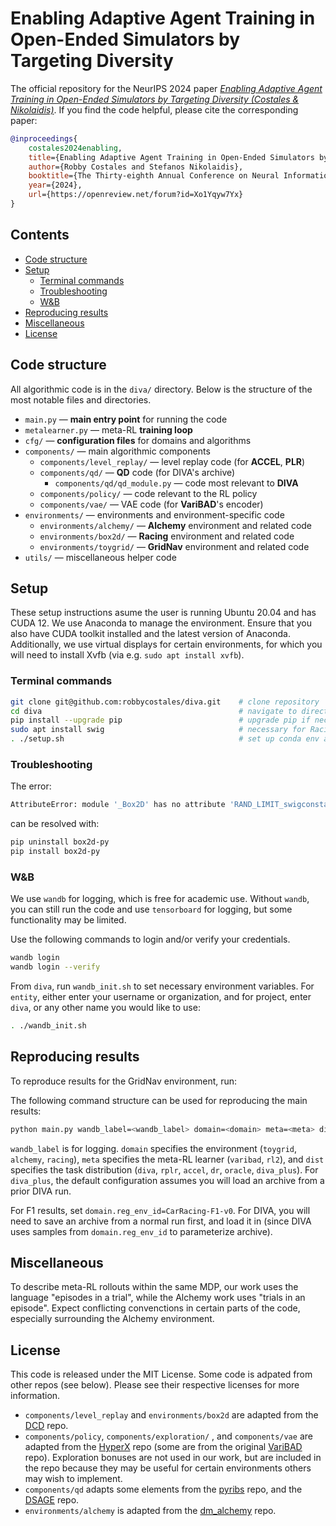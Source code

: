 <!-- omit in toc -->
# Enabling Adaptive Agent Training in Open-Ended Simulators by Targeting Diversity

The official repository for the NeurIPS 2024 paper *[Enabling Adaptive Agent Training in Open-Ended Simulators by Targeting Diversity (Costales &  Nikolaidis)](https://arxiv.org/abs/2411.04466)*. If you find the code helpful, please cite the corresponding paper:

```bibtex
@inproceedings{
    costales2024enabling,
    title={Enabling Adaptive Agent Training in Open-Ended Simulators by Targeting Diversity},
    author={Robby Costales and Stefanos Nikolaidis},
    booktitle={The Thirty-eighth Annual Conference on Neural Information Processing Systems},
    year={2024},
    url={https://openreview.net/forum?id=Xo1Yqyw7Yx}
}
```

<!-- omit in toc -->
## Contents

- [Code structure](#code-structure)
- [Setup](#setup)
  - [Terminal commands](#terminal-commands)
  - [Troubleshooting](#troubleshooting)
  - [W\&B](#wb)
- [Reproducing results](#reproducing-results)
- [Miscellaneous](#miscellaneous)
- [License](#license)

## Code structure

All algorithmic code is in the `diva/` directory.
Below is the structure of the most notable files and directories. 

- `main.py` — **main entry point** for running the code
- `metalearner.py` — meta-RL **training loop**
- `cfg/` — **configuration files** for domains and algorithms
- `components/` — main algorithmic components
  - `components/level_replay/` — level replay code (for **ACCEL**, **PLR**)
  - `components/qd/` — **QD** code (for DIVA's archive)
    - `components/qd/qd_module.py` — code most relevant to **DIVA**
  - `components/policy/` — code relevant to the RL policy
  - `components/vae/` — VAE code (for **VariBAD**'s encoder)
- `environments/` — environments and environment-specific code
  - `environments/alchemy/` — **Alchemy** environment and related code
  - `environments/box2d/` — **Racing** environment and related code
  - `environments/toygrid/` — **GridNav** environment and related code
- `utils/` — miscellaneous helper code

## Setup

These setup instructions asume the user is running Ubuntu 20.04 and has CUDA 12.
We use Anaconda to manage the environment.
Ensure that you also have CUDA toolkit installed and the latest version of Anaconda. 
Additionally, we use virtual displays for certain environments, for which you will need to install Xvfb (via e.g. `sudo apt install xvfb`).

### Terminal commands

```bash
git clone git@github.com:robbycostales/diva.git    # clone repository
cd diva                                            # navigate to directory
pip install --upgrade pip                          # upgrade pip if necessary
sudo apt install swig                              # necessary for Racing environment
. ./setup.sh                                       # set up conda env and install deps
```

### Troubleshooting

The error:

```bash
AttributeError: module '_Box2D' has no attribute 'RAND_LIMIT_swigconstant'
```

can be resolved with:

```bash
pip uninstall box2d-py
pip install box2d-py
```

### W&B

We use `wandb` for logging, which is free for academic use. 
Without `wandb`, you can still run the code
and use `tensorboard` for logging, but some functionality may be limited.

Use the following commands to login and/or verify your credentials.

```bash
wandb login
wandb login --verify
```

From `diva`, run `wandb_init.sh` to set necessary environment variables.
For `entity`, either enter your username or organization, and for project, enter
`diva`, or any other name you would like to use:

```bash
. ./wandb_init.sh
```

## Reproducing results

To reproduce results for the GridNav environment, run:

The following command structure can be used for reproducing the main results: 

```bash
python main.py wandb_label=<wandb_label> domain=<domain> meta=<meta> dist=<dist>
```

`wandb_label` is for logging. `domain` specifies the environment (`toygrid`, `alchemy`, `racing`), `meta` specifies the meta-RL learner (`varibad`, `rl2`), and `dist` specifies the task distribution (`diva`, `rplr`, `accel`, `dr`, `oracle`, `diva_plus`). For `diva_plus`, the default configuration assumes you will load an archive from a prior DIVA run.

For F1 results, set `domain.reg_env_id=CarRacing-F1-v0`. For DIVA, you will need to save an archive from a normal run first, and load it in (since DIVA uses samples from `domain.reg_env_id` to parameterize archive).

## Miscellaneous

To describe meta-RL rollouts within the same MDP, our work uses the language "episodes in a trial", while the Alchemy work uses "trials in an episode". Expect conflicting convenctions in certain parts of the code, especially surrounding the Alchemy environment.

## License

This code is released under the MIT License. Some code is adpated from other repos (see below). Please see their respective licenses for more information.

- `components/level_replay` and `environments/box2d` are adapted from the [DCD](https://github.com/facebookresearch/dcd/tree/main) repo.
- `components/policy`, `components/exploration/` , and `components/vae` are adapted from the [HyperX](https://github.com/lmzintgraf/hyperx) repo (some are from the original [VariBAD](https://github.com/lmzintgraf/varibad/tree/master) repo). Exploration bonuses are not used in our work, but are included in the repo because they may be useful for certain environments others may wish to implement.
- `components/qd` adapts some elements from the [pyribs](https://github.com/icaros-usc/pyribs) repo, and the [DSAGE](https://github.com/icaros-usc/dsage) repo. 
- `environments/alchemy` is adapted from the [dm_alchemy](https://github.com/deepmind/dm_alchemy) repo.

